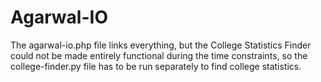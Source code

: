 # Agarwal-IO

The agarwal-io.php file links everything, but the College Statistics Finder could not be made entirely functional during the time constraints, so the college-finder.py file has to be run separately to find college statistics.
